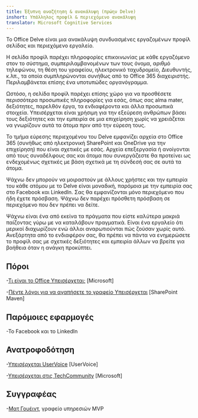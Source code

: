 ```yaml
---
title: Έξυπνη αναζήτηση & ανακάλυψη (πρώην Delve)
inshort: Υπάλληλος προφίλ & περιεχόμενο ανακάλυψη
translator: Microsoft Cognitive Services
---
```


Το Office Delve είναι μια ανακάλυψη συνδυασμένες εργαζομένων προφίλ σελίδας και περιεχόμενο
εργαλείο.

Η σελίδα προφίλ παρέχει πληροφορίες επικοινωνίας με κάθε εργαζόμενο στον το
σύστημα, συμπεριλαμβανομένων των τους όνομα, αριθμό τηλεφώνου, τη θέση του γραφείου, ηλεκτρονικό ταχυδρομείο,
Διευθυντής, κ.λπ., τα οποία συμπληρώνονται συνήθως από το Office 365
διαχειριστής. Περιλαμβάνεται επίσης ένα υποτυπώδες οργανόγραμμα.

Ωστόσο, η σελίδα προφίλ παρέχει επίσης χώρο για να προσθέσετε περισσότερα
προσωπικές πληροφορίες για εσάς, όπως σας alma mater, δεξιότητες, παρελθόν
έργα, τα ενδιαφέροντα και άλλα προσωπικά στοιχεία. Υπεισέρχεται είναι χρήσιμη για την
εξεύρεση ανθρώπων βάσει τους δεξιότητες και την εμπειρία σε μια επιχείρηση
χωρίς να χρειάζεται να γνωρίζουν αυτά τα άτομα πριν από την εύρεση τους.

Το τμήμα εύρεσης περιεχομένου του Delve εμφανίζει αρχεία στο Office 365
(συνήθως από ηλεκτρονική SharePoint και OneDrive για την επιχείρηση) που είναι
σχετικές με εσάς. Αρχεία επεξεργασία ή ανοίγονται από τους συναδέλφους σας και
άτομα που συνεργάζεστε θα προτείνει ως ενδεχομένως σχετικές με βάση
σχετικά με τη σύνδεσή σας σε αυτά τα άτομα.

Ψάχνω δεν μπορούν να μοιραστούν με άλλους χρήστες και την εμπειρία του κάθε ατόμου
με το Delve είναι μοναδική, παρόμοια με την εμπειρία σας στο Facebook και
LinkedIn. Σας θα εμφανίζονται μόνο περιεχόμενο που ήδη έχετε πρόσβαση.
Ψάχνω δεν παρέχει πρόσθετη πρόσβαση σε περιεχόμενο που δεν πρέπει να δείτε.

Ψάχνω είναι ένα από εκείνα τα πράγματα που είστε καλύτερα μακριά παίζοντας γύρω με να
καταλάβουν πραγματικά. Είναι ένα εργαλείο ότι μερικοί διαχωρίζουν ενώ άλλοι αναρωτιούνται
πώς ζούσαν χωρίς αυτό. Ανεξάρτητα από το ενδιαφέρον σας, θα πρέπει να
πάντα να ενημερώσετε το προφίλ σας με σχετικές δεξιότητες και εμπειρία άλλων
να βρείτε για βοήθεια όταν η ανάγκη προκύπτει.

Πόροι
---------

-[Τι είναι το Office
    Υπεισέρχεται;](https://support.office.com/en-us/article/What-is-Office-Delve-1315665a-c6af-4409-a28d-49f8916878ca)
    \[Microsoft\]

-[Πέντε λόγοι για να αγαπήσετε το γραφείο
    Υπεισέρχεται](https://sharepointmaven.com/5-reasons-love-new-office-365-delve/)
    \[SharePoint Maven\]

Παρόμοιες εφαρμογές
--------------------

-Το Facebook και το LinkedIn

Ανατροφοδότηση
---------

-[Υπεισέρχεται UserVoice](https://office365.uservoice.com/forums/273487-delve)
    \[UserVoice\]

-[Υπεισέρχεται στις TechCommunity](https://techcommunity.microsoft.com/t5/Delve/ct-p/OfficeDelve)
    \[Microsoft\]

Συγγραφέας
---------

-[Ματ Γουέιντ](https://www.linkedin.com/in/thatmattwade/), γραφείο υπηρεσιών MVP


